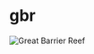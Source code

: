 # gbr

![Great Barrier Reef](https://cdn0.destinationtips.com/wp-content/uploads/2016/04/great-barrier-reef-1.jpg "Great Barrier Reef")
